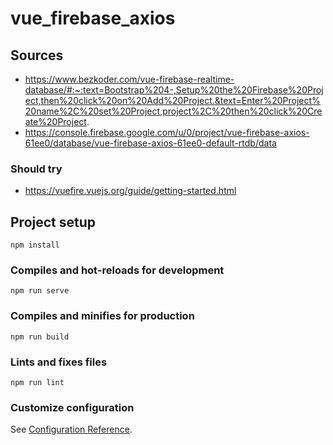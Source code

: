 # vue_firebase_axios

## Sources
- https://www.bezkoder.com/vue-firebase-realtime-database/#:~:text=Bootstrap%204-,Setup%20the%20Firebase%20Project,then%20click%20on%20Add%20Project.&text=Enter%20Project%20name%2C%20set%20Project,project%2C%20then%20click%20Create%20Project.
- https://console.firebase.google.com/u/0/project/vue-firebase-axios-61ee0/database/vue-firebase-axios-61ee0-default-rtdb/data

### Should try
- https://vuefire.vuejs.org/guide/getting-started.html

## Project setup
```
npm install
```

### Compiles and hot-reloads for development
```
npm run serve
```

### Compiles and minifies for production
```
npm run build
```

### Lints and fixes files
```
npm run lint
```

### Customize configuration
See [Configuration Reference](https://cli.vuejs.org/config/).

